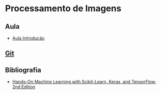 # Processamento de Imagens

## Aula
 - [Aula Introdução](extra_ml_files/intro.html)

## [Git](https://github.com/viniciusdenovaes/Unip212extraML.git)



## Bibliografia


* [Hands-On Machine Learning with Scikit-Learn, Keras, and TensorFlow, 2nd Edition](https://www.oreilly.com/library/view/hands-on-machine-learning/9781492032632/)
